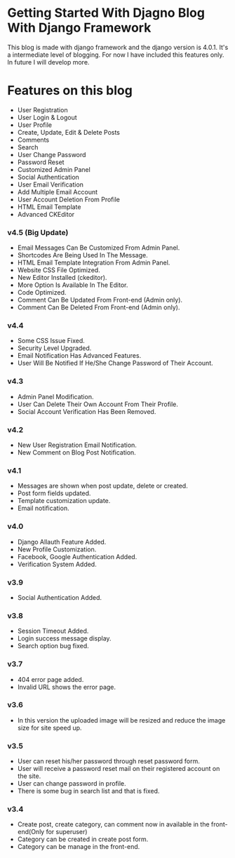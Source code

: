 Getting Started With Djagno Blog With Django Framework
===================================

This blog is made with django framework and the django version is 4.0.1. It's a intermediate level of blogging. For now I have included this features only. In future I will develop more. 

# Features on this blog
* User Registration
* User Login & Logout
* User Profile
* Create, Update, Edit & Delete Posts
* Comments
* Search
* User Change Password
* Password Reset
* Customized Admin Panel
* Social Authentication
* User Email Verification
* Add Multiple Email Account
* User Account Deletion From Profile
* HTML Email Template
* Advanced CKEditor

### v4.5 (Big Update)
* Email Messages Can Be Customized From Admin Panel.
* Shortcodes Are Being Used In The Message.
* HTML Email Template Integration From Admin Panel.
* Website CSS File Optimized.
* New Editor Installed (ckeditor).
* More Option Is Available In The Editor.
* Code Optimized.
* Comment Can Be Updated From Front-end (Admin only).
* Comment Can Be Deleted From Front-end (Admin only).

### v4.4
* Some CSS Issue Fixed.
* Security Level Upgraded.
* Email Notification Has Advanced Features.
* User Will Be Notified If He/She Change Password of Their Account.

### v4.3
* Admin Panel Modification.
* User Can Delete Their Own Account From Their Profile.
* Social Account Verification Has Been Removed.

### v4.2
* New User Registration Email Notification.
* New Comment on Blog Post Notification.

### v4.1
* Messages are shown when post update, delete or created.
* Post form fields updated.
* Template customization update.
* Email notification.

### v4.0
* Django Allauth Feature Added.
* New Profile Customization.
* Facebook, Google Authentication Added.
* Verification System Added.

### v3.9
* Social Authentication Added.

### v3.8
* Session Timeout Added.
* Login success message display.
* Search option bug fixed.

### v3.7
* 404 error page added.
* Invalid URL shows the error page.

### v3.6
* In this version the uploaded image will be resized and reduce the image size for site speed up.

### v3.5
* User can reset his/her password through reset password form.
* User will receive a password reset mail on their registered account on the site.
* User can change password in profile.
* There is some bug in search list and that is fixed.

### v3.4
* Create post, create category, can comment now in available in the front-end(Only for superuser)
* Category can be created in create post form.
* Category can be manage in the front-end.
